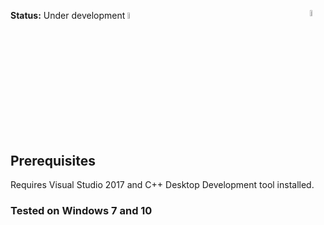 **Status:** Under development <img src="https://img.icons8.com/color/2x/under-construction.png"  width=5% />
<img src="https://icons.iconarchive.com/icons/goodstuff-no-nonsense/free-space/72/alien-5-icon.png" width=5% align="right" />
## Prerequisites 
Requires Visual Studio 2017 and C++ Desktop Development tool installed.
### Tested on Windows 7 and 10 
